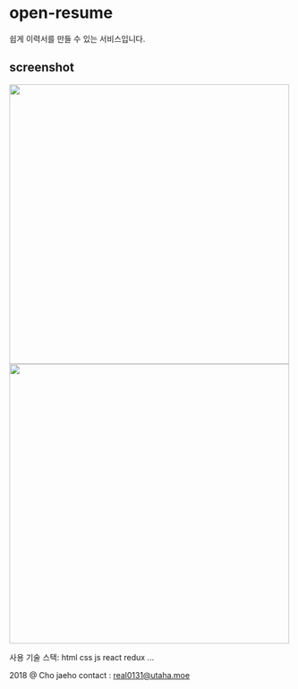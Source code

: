 # open-resume

쉽게 이력서를 만들 수 있는 서비스입니다.

screenshot
----------
<div>
  <img width="500" src="https://user-images.githubusercontent.com/12093323/51429563-19123e00-1c53-11e9-8551-798b2cbd7cc0.png"
</div>
  
<div>
  <img width="500" src="https://user-images.githubusercontent.com/12093323/51429564-1b749800-1c53-11e9-8930-44e1266bdb32.png"
</div>

사용 기술 스택:
html
css
js
react
redux
...

2018 @ Cho jaeho
contact : real0131@utaha.moe
